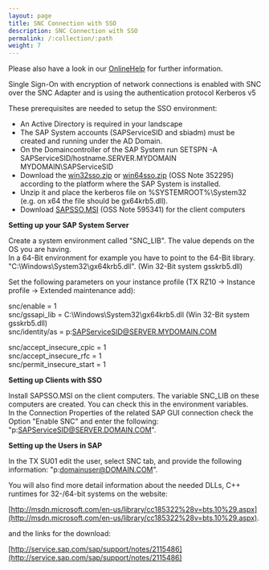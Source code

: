 ```yaml
---
layout: page
title: SNC Connection with SSO
description: SNC Connection with SSO
permalink: /:collection/:path
weight: 7
---
```


Please also have a look in our [OnlineHelp](https://help.theobald-software.com/en/) for further information.

Single Sign-On with encryption of network connections is enabled with SNC over the SNC Adapter and is using the authentication protocol Kerberos v5

These prerequisites are needed to setup the SSO environment:

- An Active Directory is required in your landscape
- The SAP System accounts (SAPServiceSID and sbiadm) must be created and running under the AD Domain.
- On the Domaincontroller of the SAP System run SETSPN -A SAPServiceSID/hostname.SERVER.MYDOMAIN MYDOMAIN\SAPServiceSID
- Download the [win32sso.zip](http://www.theobald-software.com/download/sap/win32sso.zip) or [win64sso.zip](http://www.theobald-software.com/download/sap/win64sso.zip) (OSS Note 352295) according to the platform where the SAP System is installed.
- Unzip it and place the kerberos file on %SYSTEMROOT%\System32 (e.g. on x64 the file should be gx64krb5.dll).
- Download [SAPSSO.MSI](http://theobald-software.com/download/SAP/SAPsso.msi) (OSS Note 595341) for the client computers

**Setting up your SAP System Server**

Create a system environment called "SNC_LIB". The value depends on the OS you are having.<br>
In a 64-Bit environment for example you have to point to the 64-Bit library.<br>
"C:\Windows\System32\gx64krb5.dll".  (Win 32-Bit system gsskrb5.dll)

Set the following parameters on your instance profile (TX RZ10 -> Instance profile -> Extended maintenance add):

snc/enable = 1<br>
snc/gssapi_lib = C:\Windows\System32\gx64krb5.dll   (Win 32-Bit system gsskrb5.dll)<br>
snc/identity/as = p:SAPServiceSID@SERVER.MYDOMAIN.COM

snc/accept_insecure_cpic = 1<br>
snc/accept_insecure_rfc = 1<br>
snc/permit_insecure_start = 1<br>

**Setting up Clients with SSO**

Install SAPSSO.MSI on the client computers. The variable SNC_LIB on these computers are created. You can check this in the environment variables.<br>
In the Connection Properties of the related SAP GUI connection check the Option "Enable SNC" and enter the following: "p:SAPServiceSID@SERVER.DOMAIN.COM".

**Setting up the Users in SAP**

In the TX SU01 edit the user, select SNC tab, and provide the following information:
"p:domainuser@DOMAIN.COM".


You will also find more detail information about the needed DLLs, C++ runtimes for 32-/64-bit systems on the website:

[http://msdn.microsoft.com/en-us/library/cc185322%28v=bts.10%29.aspx](http://msdn.microsoft.com/en-us/library/cc185322%28v=bts.10%29.aspx).

and the links for the download:

[http://service.sap.com/sap/support/notes/2115486](http://service.sap.com/sap/support/notes/2115486)